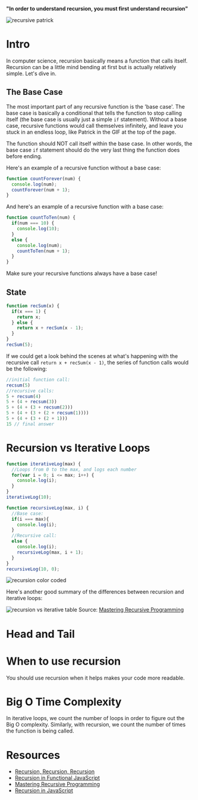 **"In order to understand recursion, you must first understand recursion"**

![recursive patrick](https://media.giphy.com/media/xlTwaFb20TVjW/giphy.gif)

# Intro
In computer science, recursion basically means a function that calls itself. Recursion can be a little mind bending at first but is actually relatively simple. Let's dive in.


## The Base Case
The most important part of any recursive function is the 'base case'. The base case is basically a conditional that tells the function to stop calling itself (the base case is usually just a simple `if` statement). Without a base case, recursive functions would call themselves infinitely, and leave you stuck in an endless loop, like Patrick in the GIF at the top of the page.


The function should NOT call itself within the base case. In other words, the base case `if` statement should do the very last thing the function does before ending.

Here's an example of a recursive function without a base case:

```js
function countForever(num) {
  console.log(num);
  countForever(num + 1);
}
```

And here's an example of a recursive function with a base case:

```js
function countToTen(num) {
  if(num === 10) {
    console.log(10);
  }
  else {
    console.log(num);
    countToTen(num + 1);
  }
}
```

Make sure your recursive functions always have a base case!

## State

```js
function recSum(x) {
  if(x === 1) {
    return x;
  } else {
    return x + recSum(x - 1);
  }
}
recSum(5);
```
If we could get a look behind the scenes at what's happening with the recursive call `return x + recSum(x - 1)`, the series of function calls would be the following:
```js
//initial function call:
recsum(5)
//recursive calls:
5 + recsum(4)
5 + (4 + recsum(3))
5 + (4 + (3 + recsum(2)))
5 + (4 + (3 + (2 + recsum(1))))
5 + (4 + (3 + (2 + 1)))
15 // final answer
```


# Recursion vs Iterative Loops

```js
function iterativeLog(max) {
  //Loops from 0 to the max, and logs each number
  for(var i = 0; i <= max; i++) {
    console.log(i);
  }
}
iterativeLog(10);
```

```js
function recursiveLog(max, i) {
  //Base case:
  if(i === max){
  	console.log(i);
  }
  //Recursive call:
  else {
  	console.log(i);
  	recursiveLog(max, i + 1);
  }
}
recursiveLog(10, 0);
```

![recursion color coded](http://i.imgur.com/Jaidtko.png)

Here's another good summary of the differences between recursion and iterative loops:

![recursion vs iterative table](http://i.imgur.com/EU13LeM.png)
Source: [Mastering Recursive Programming](https://www.ibm.com/developerworks/library/l-recurs/)

# Head and Tail

# When to use recursion
You should use recursion when it helps makes your code more readable.

# Big O Time Complexity
In iterative loops, we count the number of loops in order to figure out the Big O complexity. Similarly, with recursion, we count the number of times the function is being called.

# Resources
- [Recursion, Recursion, Recursion](https://medium.freecodecamp.com/recursion-recursion-recursion-4db8890a674d#.kcw8k9ec6)
- [Recursion in Functional JavaScript](https://www.sitepoint.com/recursion-functional-javascript/)
- [Mastering Recursive Programming](https://www.ibm.com/developerworks/library/l-recurs/)
- [Recursion in JavaScript](http://kevvv.in/untitledrecursion-in-javascript/)
